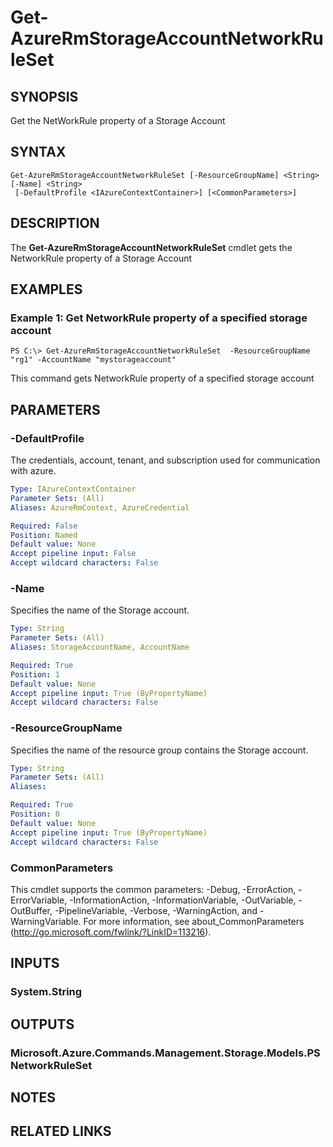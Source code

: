 ﻿---
external help file: Microsoft.Azure.Commands.Management.Storage.dll-Help.xml
Module Name: AzureRM
online help: https://docs.microsoft.com/en-us/powershell/module/azurerm.storage/get-azurermstorageaccountnetworkruleset
schema: 2.0.0
---

# Get-AzureRmStorageAccountNetworkRuleSet

## SYNOPSIS
Get the NetWorkRule property of a Storage Account

## SYNTAX

```
Get-AzureRmStorageAccountNetworkRuleSet [-ResourceGroupName] <String> [-Name] <String>
 [-DefaultProfile <IAzureContextContainer>] [<CommonParameters>]
```

## DESCRIPTION
The **Get-AzureRmStorageAccountNetworkRuleSet** cmdlet gets the NetworkRule property of a Storage Account

## EXAMPLES

### Example 1: Get NetworkRule property of a specified storage account
```
PS C:\> Get-AzureRmStorageAccountNetworkRuleSet  -ResourceGroupName "rg1" -AccountName "mystorageaccount"
```

This command gets NetworkRule property of a specified storage account

## PARAMETERS

### -DefaultProfile
The credentials, account, tenant, and subscription used for communication with azure.

```yaml
Type: IAzureContextContainer
Parameter Sets: (All)
Aliases: AzureRmContext, AzureCredential

Required: False
Position: Named
Default value: None
Accept pipeline input: False
Accept wildcard characters: False
```

### -Name
Specifies the name of the Storage account.

```yaml
Type: String
Parameter Sets: (All)
Aliases: StorageAccountName, AccountName

Required: True
Position: 1
Default value: None
Accept pipeline input: True (ByPropertyName)
Accept wildcard characters: False
```

### -ResourceGroupName
Specifies the name of the resource group contains the Storage account.

```yaml
Type: String
Parameter Sets: (All)
Aliases: 

Required: True
Position: 0
Default value: None
Accept pipeline input: True (ByPropertyName)
Accept wildcard characters: False
```

### CommonParameters
This cmdlet supports the common parameters: -Debug, -ErrorAction, -ErrorVariable, -InformationAction, -InformationVariable, -OutVariable, -OutBuffer, -PipelineVariable, -Verbose, -WarningAction, and -WarningVariable. For more information, see about_CommonParameters (http://go.microsoft.com/fwlink/?LinkID=113216).

## INPUTS

### System.String

## OUTPUTS

### Microsoft.Azure.Commands.Management.Storage.Models.PSNetworkRuleSet

## NOTES

## RELATED LINKS

